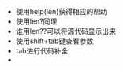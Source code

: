  - 使用help(len)获得相应的帮助
 - 使用len?同理
 - 谁用len??可以将源代码显示出来
 - 使用shift+tab键查看参数
 - tab进行代码补全
 - 

<!--stackedit_data:
eyJoaXN0b3J5IjpbMTA3OTAxOTI2N119
-->
